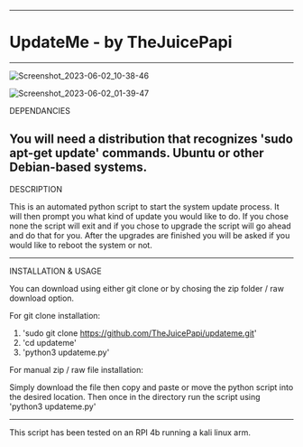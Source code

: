 -------------------------------------------------------------------------------------------------------------------------------------------

# UpdateMe - by TheJuicePapi

-------------------------------------------------------------------------------------------------------------------------------------------
![Screenshot_2023-06-02_10-38-46](https://github.com/TheJuicePapi/updateme/assets/134894632/9531f126-53eb-4691-ac6c-b4b108179c53)

![Screenshot_2023-06-02_01-39-47](https://github.com/TheJuicePapi/updateme/assets/134894632/3e72a311-185f-414a-8c1f-5423a3794de6)







DEPENDANCIES

You will need a distribution that recognizes 'sudo apt-get update' commands. Ubuntu or other Debian-based systems.
-------------------------------

DESCRIPTION

This is an automated python script to start the system update process. It will then prompt you what kind of update you would like to do.
If you chose none the script will exit and if you chose to upgrade the script will go ahead and do that for you.
After the upgrades are finished you will be asked if you would like to reboot the system or not.

-------------------------------

INSTALLATION & USAGE

You can download using either git clone or by chosing the zip folder / raw download option.

For git clone installation:

1. 'sudo git clone https://github.com/TheJuicePapi/updateme.git'
2. 'cd updateme'
3. 'python3 updateme.py'

For manual zip / raw file installation:

Simply download the file then copy and paste or move the python script into the desired location.
Then once in the directory run the script using 'python3 updateme.py' 

-------------------------------

This script has been tested on an RPI 4b running a kali linux arm.
